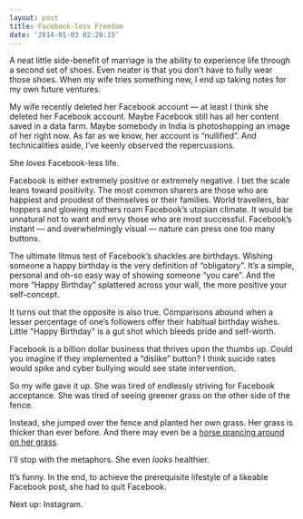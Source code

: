 ```yaml
---
layout: post
title: Facebook-less Freedom
date: '2014-01-03 02:20:15'
---
```


<p>A neat little side-benefit of marriage is the ability to experience life through a second set of shoes. Even neater is that you don't have to fully wear those shoes. When my wife tries something new, I end up taking notes for my own future ventures. </p>

<p>My wife recently deleted her Facebook account — at least I think she deleted her Facebook account. Maybe Facebook still has all her content saved in a data farm. Maybe somebody in India is photoshopping an image of her right now. As far as we know, her account is “nullified”. And technicalities aside, I’ve keenly observed the repercussions. </p>

<p>She <em>loves</em> Facebook-less life.</p>

<p>Facebook is either extremely positive or extremely negative. I bet the scale leans toward positivity. The most common sharers are those who are happiest and proudest of themselves or their families. World travellers, bar hoppers and glowing mothers roam Facebook’s utopian climate. It would be unnatural not to want and envy those who are most successful. Facebook’s instant — and overwhelmingly visual — nature can press one too many buttons.</p>

<p>The ultimate litmus test of Facebook’s shackles are birthdays. Wishing someone a happy birthday is the very definition of “obligatory”. It’s a simple, personal and oh-so easy way of showing someone “you care”. And the more “Happy Birthday” splattered across your wall, the more positive your self-concept. </p>

<p>It turns out that the opposite is also true. Comparisons abound when a lesser percentage of one’s followers offer their habitual birthday wishes. Little "Happy Birthday" is a gut shot which bleeds pride and self-worth.</p>

<p>Facebook is a billion dollar business that thrives upon the thumbs up. Could you imagine if they implemented a “dislike” button? I think suicide rates would spike and cyber bullying would see state intervention. </p>

<p>So my wife gave it up. She was tired of endlessly striving for Facebook acceptance. She was tired of seeing greener grass on the other side of the fence. </p>

<p>Instead, she jumped over the fence and planted her own grass. Her grass is thicker than ever before. And there may even be a <a href="http://www.huffingtonpost.com/wait-but-why/generation-y-unhappy_b_3930620.html">horse prancing around on her grass</a>. </p>

<p>I'll stop with the metaphors. She even <em>looks</em> healthier. </p>

<p>It’s funny. In the end, to achieve the prerequisite lifestyle of a likeable Facebook post, she had to quit Facebook. </p>

<p>Next up: Instagram. </p>